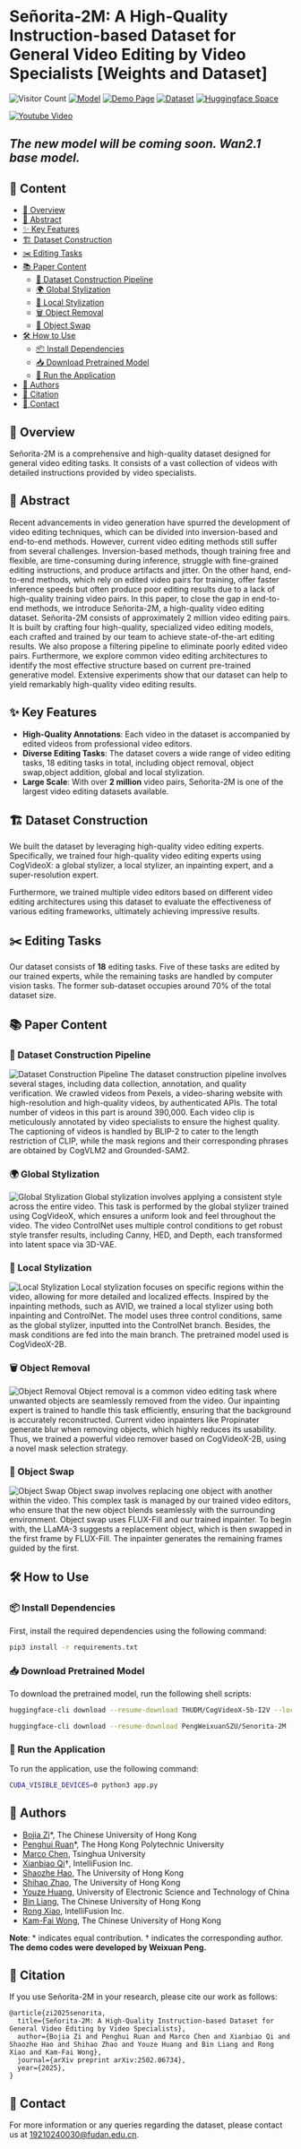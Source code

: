 # Señorita-2M: A High-Quality Instruction-based Dataset for General Video Editing by Video Specialists **[Weights and Dataset]**

![Visitor Count](https://komarev.com/ghpvc/?username=zibojia&repo=SENORITA&label=visitors)
[![Model](https://img.shields.io/badge/HuggingFace-Model-blue)](https://huggingface.co/PengWeixuanSZU/Senorita-2M) 
[![Demo Page](https://img.shields.io/badge/Website-Demo%20Page-green)](https://senorita-2m-dataset.github.io/) 
[![Dataset](https://img.shields.io/badge/HuggingFace-Dataset-orange)](https://huggingface.co/datasets/SENORITADATASET/Senorita)
[![Huggingface Space](https://img.shields.io/badge/HuggingFace-Space-yellow)](https://huggingface.co/spaces/PengWeixuanSZU/Senorita)


[![Youtube Video](./images/video.PNG)](https://www.youtube.com/watch?v=gjxxwaJ8pO8)


## ***The new model will be coming soon. Wan2.1 base model.***


## 📑 Content

- [📄 Overview](#-overview)
- [📜 Abstract](#-abstract)
- [✨ Key Features](#-key-features)
- [🏗️ Dataset Construction](#-dataset-construction)
- [✂️ Editing Tasks](#-editing-tasks)
- [📚 Paper Content](#-paper-content)
  - [🔄 Dataset Construction Pipeline](#-dataset-construction-pipeline)
  - [🌍 Global Stylization](#-global-stylization)
  - [🎨 Local Stylization](#-local-stylization)
  - [🗑️ Object Removal](#-object-removal)
  - [🔄 Object Swap](#-object-swap)
- [🛠️ How to Use](#-how-to-use)
  - [📦 Install Dependencies](#-install-dependencies)
  - [📥 Download Pretrained Model](#-download-pretrained-model)
  - [🚀 Run the Application](#-run-the-application)
- [👥 Authors](#-authors)
- [🔖 Citation](#-citation)
- [📧 Contact](#-contact)

## 📄 Overview

Señorita-2M is a comprehensive and high-quality dataset designed for general video editing tasks. It consists of a vast collection of videos with detailed instructions provided by video specialists.

## 📜 Abstract

Recent advancements in video generation have spurred the development of video editing techniques, which can be divided into inversion-based and end-to-end methods. However, current video editing methods still suffer from several challenges. Inversion-based methods, though training free and flexible, are time-consuming during inference, struggle with fine-grained editing instructions, and produce artifacts and jitter. On the other hand, end-to-end methods, which rely on edited video pairs for training, offer faster inference speeds but often produce poor editing results due to a lack of high-quality training video pairs. In this paper, to close the gap in end-to-end methods, we introduce Señorita-2M, a high-quality video editing dataset. Señorita-2M consists of approximately 2 million video editing pairs. It is built by crafting four high-quality, specialized video editing models, each crafted and trained by our team to achieve state-of-the-art editing results. We also propose a filtering pipeline to eliminate poorly edited video pairs. Furthermore, we explore common video editing architectures to identify the most effective structure based on current pre-trained generative model. Extensive experiments show that our dataset can help to yield remarkably high-quality video editing results.



## ✨ Key Features

- **High-Quality Annotations**: Each video in the dataset is accompanied by edited videos from professional video editors.
- **Diverse Editing Tasks**: The dataset covers a wide range of video editing tasks, 18 editing tasks in total, including object removal, object swap,object addition, global and local stylization.
- **Large Scale**: With over **2 million** video pairs, Señorita-2M is one of the largest video editing datasets available.

## 🏗️ Dataset Construction

We built the dataset by leveraging high-quality video editing experts. Specifically, we trained four high-quality video editing experts using CogVideoX: a global stylizer, a local stylizer, an inpainting expert, and a super-resolution expert.

Furthermore, we trained multiple video editors based on different video editing architectures using this dataset to evaluate the effectiveness of various editing frameworks, ultimately achieving impressive results.

## ✂️ Editing Tasks

Our dataset consists of **18** editing tasks. Five of these tasks are edited by our trained experts, while the remaining tasks are handled by computer vision tasks. The former sub-dataset occupies around 70% of the total dataset size.

## 📚 Paper Content

### 🔄 Dataset Construction Pipeline
![Dataset Construction Pipeline](images/teaser.PNG)
The dataset construction pipeline involves several stages, including data collection, annotation, and quality verification. We crawled videos from Pexels, a video-sharing website with high-resolution and high-quality videos, by authenticated APIs. The total number of videos in this part is around 390,000. Each video clip is meticulously annotated by video specialists to ensure the highest quality. The captioning of videos is handled by BLIP-2 to cater to the length restriction of CLIP, while the mask regions and their corresponding phrases are obtained by CogVLM2 and Grounded-SAM2.

### 🌍 Global Stylization
![Global Stylization](images/global_stylization.PNG)
Global stylization involves applying a consistent style across the entire video. This task is performed by the global stylizer trained using CogVideoX, which ensures a uniform look and feel throughout the video. The video ControlNet uses multiple control conditions to get robust style transfer results, including Canny, HED, and Depth, each transformed into latent space via 3D-VAE.

### 🎨 Local Stylization
![Local Stylization](images/local_stylization.PNG)
Local stylization focuses on specific regions within the video, allowing for more detailed and localized effects. Inspired by the inpainting methods, such as AVID, we trained a local stylizer using both inpainting and ControlNet. The model uses three control conditions, same as the global stylizer, inputted into the ControlNet branch. Besides, the mask conditions are fed into the main branch. The pretrained model used is CogVideoX-2B.

### 🗑️ Object Removal
![Object Removal](images/object_removal.PNG)
Object removal is a common video editing task where unwanted objects are seamlessly removed from the video. Our inpainting expert is trained to handle this task efficiently, ensuring that the background is accurately reconstructed. Current video inpainters like Propinater generate blur when removing objects, which highly reduces its usability. Thus, we trained a powerful video remover based on CogVideoX-2B, using a novel mask selection strategy.

### 🔄 Object Swap
![Object Swap](images/object_swap.PNG)
Object swap involves replacing one object with another within the video. This complex task is managed by our trained video editors, who ensure that the new object blends seamlessly with the surrounding environment. Object swap uses FLUX-Fill and our trained inpainter. To begin with, the LLaMA-3 suggests a replacement object, which is then swapped in the first frame by FLUX-Fill. The inpainter generates the remaining frames guided by the first.

## 🛠️ How to Use

### 📦 Install Dependencies

First, install the required dependencies using the following command:

```sh
pip3 install -r requirements.txt
```

### 📥 Download Pretrained Model

To download the pretrained model, run the following shell scripts:

```sh
huggingface-cli download --resume-download THUDM/CogVideoX-5b-I2V --local-dir ./cogvideox-5b-i2v
```

```sh
huggingface-cli download --resume-download PengWeixuanSZU/Senorita-2M --local-dir ./
```

### 🚀 Run the Application

To run the application, use the following command:

```sh
CUDA_VISIBLE_DEVICES=0 python3 app.py
```

## 👥 Authors

- <a href="https://zibojia.github.io/" target="_blank">Bojia Zi</a>*, The Chinese University of Hong Kong
- <a href="https://scholar.google.com/citations?user=tTUajvgAAAAJ&amp;hl=en" target="_blank">Penghui Ruan</a>*, The Hong Kong Polytechnic University
- <a href="https://openreview.net/profile?id=~Marco_Chen1" target="_blank">Marco Chen</a>, Tsinghua University
- <a href="https://scholar.google.com/citations?user=odjSydQAAAAJ&amp;hl=en" target="_blank">Xianbiao Qi</a>†, IntelliFusion Inc.
- <a href="https://haoosz.github.io/" target="_blank">Shaozhe Hao</a>, The University of Hong Kong
- <a href="https://shihaozhaozsh.github.io/" target="_blank">Shihao Zhao</a>, The University of Hong Kong
- <a href="https://openreview.net/profile?id=~Youze_Huang1" target="_blank">Youze Huang</a>, University of Electronic Science and Technology of China
- <a href="https://binliang-nlp.github.io/" target="_blank">Bin Liang</a>, The Chinese University of Hong Kong
- <a href="https://scholar.google.com/citations?hl=en&amp;user=Zb5wT08AAAAJ" target="_blank">Rong Xiao</a>, IntelliFusion Inc.
- <a href="https://scholar.google.com/citations?hl=en&amp;user=fyMni2cAAAAJ" target="_blank">Kam-Fai Wong</a>, The Chinese University of Hong Kong

**Note**: * indicates equal contribution. † indicates the corresponding author. **The demo codes were developed by Weixuan Peng.**

## 🔖 Citation

If you use Señorita-2M in your research, please cite our work as follows:

```
@article{zi2025senorita,
  title={Señorita-2M: A High-Quality Instruction-based Dataset for General Video Editing by Video Specialists},
  author={Bojia Zi and Penghui Ruan and Marco Chen and Xianbiao Qi and Shaozhe Hao and Shihao Zhao and Youze Huang and Bin Liang and Rong Xiao and Kam-Fai Wong},
  journal={arXiv preprint arXiv:2502.06734},
  year={2025},
}
```

## 📧 Contact

For more information or any queries regarding the dataset, please contact us at [19210240030@fudan.edu.cn](19210240030@fudan.edu.cn).
